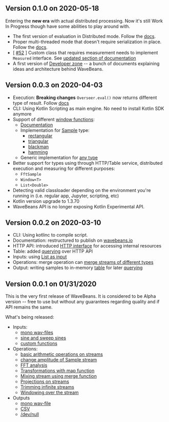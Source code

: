 Version 0.1.0 on 2020-05-18
------

Entering the **new era** with actual distributed processing. Now it's still Work In Progress though have some abilities to play around with.

* The first version of evaluation in Distributed mode. Follow the [docs](/docs/user/exe/readme.md#distributed-mode).
* Proper multi-threaded mode that doesn't require serialization in place. Follow the [docs](/docs/user/exe/readme.md#multi-threaded-mode).
* [ [#52](https://github.com/WaveBeans/wavebeans/issues/52) ] Custom class that requires measurement needs to implement `Measured` interface. See [updated section of documentation](/docs/user/api/operations/projection-operation.md#working-with-different-types)
* A first version of [Developer zone](/docs/dev/readme.md) -- a bunch of documents explaining ideas and architecture behind WaveBeans.

Version 0.0.3 on 2020-04-03
------

* Execution: **Breaking changes** `Overseer.eval()` now returns different type of result. Follow [docs](/docs/user/exe/readme.md)
* CLI: Using Kotlin Scripting as main engine. No need to install Kotlin SDK anymore
* Support of different [window functions](https://en.wikipedia.org/wiki/Window_function):
  * [Documentation](/docs/user/api/operations/map-window-function.md)
  * Implementation for [Sample](/docs/user/api/operations/map-window-function.md#stream-of-sample-type) type:
    * [rectangular](https://en.wikipedia.org/wiki/Window_function#Rectangular_window)
    * [triangular](https://en.wikipedia.org/wiki/Window_function#Triangular_window)
    * [blackman](https://en.wikipedia.org/wiki/Window_function#Blackman_window)
    * [hamming](https://en.wikipedia.org/wiki/Window_function#Hann_and_Hamming_windows)
  * Generic implementation for [any type](/docs/user/api/operations/map-window-function.md#stream-of-any-type)
* Better support for types using through HTTP/Table service, distributed execution and measuring for different purposes:
    * `FftSample`
    * `Window<T>`
    * `List<Double>`
* Detecting valid classloader depending on the environment you're running in (i.e. regular app, Jupyter, scripting, etc)
* Kotlin version upgrade to 1.3.70
* WaveBeans API is no longer exposing Kotlin Experimental API.

Version 0.0.2 on 2020-03-10
------

* CLI: Using kotlinc to compile script.
* Documentation: restructured to publish on [wavebeans.io](https://wavebeans.io)
* HTTP API: introduced [HTTP interface](/docs/user/http/readme.md) for accessing internal resources
* Table: added [querying](/docs/user/api/outputs/table-output.md#querying) over HTTP API
* Inputs: using [List as input](/docs/user/api/inputs/list-as-input.md)
* Operations: merge operation can [merge streams of different types](/docs/user/api/operations/merge-operation.md#using-with-two-different-input-types)
* Output: writing samples to in-memory [table](/docs/user/api/outputs/table-output.md) for later [querying](/docs/user/api/outputs/table-output.md#querying)

Version 0.0.1 on 01/31/2020
------

This is the very first release of WaveBeans. It is considered to be Alpha version -- free to use but without any guarantees regarding quality and if API remains the same.

What's being released:

* Inputs: 
    * [mono wav-files](/docs/user/api/inputs/wav-file.md)
    * [sine and sweep sines](/docs/user/api/inputs/sines.md)
    * [custom functions](/docs/user/api/inputs/function-as-input.md)
* Operations:
    * [basic arithmetic operations on streams](/docs/user/api/operations/arithmetic-operations.md)
    * [change amplitude of Sample stream](/docs/user/api/operations/change-amplitude-operation.md)
    * [FFT analysis](/docs/user/api/operations/fft-operation.md)
    * [Transformations with map function](/docs/user/api/operations/map-operation.md)
    * [Mixing stream using merge function](/docs/user/api/operations/merge-operation.md)
    * [Projections on streams](/docs/user/api/operations/projection-operation.md)
    * [Trimming infinite streams](/docs/user/api/operations/trim-operation.md)
    * [Windowing over the stream](/docs/user/api/operations/window-operation.md)
* Outputs
    * [mono wav-file](/docs/user/api/outputs/wav-output.md)
    * [CSV](/docs/user/api/outputs/csv-outputs.md)
    * [/dev/null](/docs/user/api/outputs/dev-null-output.md)